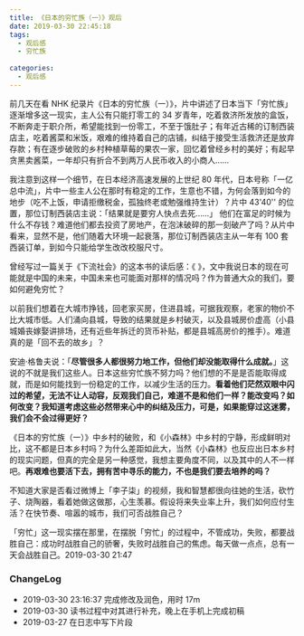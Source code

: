 ```yaml
---
title: 《日本的穷忙族（一）》观后
date: 2019-03-30 22:45:18
tags:
  - 观后感
  - 穷忙族
  
categories:
  - 观后感
---
```


<!--more-->
前几天在看 NHK 纪录片《日本的穷忙族（一）》，片中讲述了日本当下「穷忙族」逐渐增多这一现实，主人公有只能打零工的 34 岁青年，吃着救济所发放的盒饭，不断奔走于职介所，希望能找到一份零工，不至于饿肚子；有年近古稀的订制西装店主，吃着酱菜和米饭，艰难的维持着自己的店铺，纠结于接受生活救济还是放弃存款；有在逐步破败的乡村种植草莓的果农一家，回忆着曾经乡村的美好；有起早贪黑卖酱菜，一年却只有折合不到两万人民币收入的小商人……

我注意到这样一个细节，在日本经济高速发展的上世纪 80 年代，日本号称「一亿总中流」，片中一些主人公在那时有稳定的工作，生意也不错，为何会落到如今的地步（吃不上饭，申请拒缴税金，孤独终老或勉强维持生计）？片中 43'40''  的位置，那位订制西装店主说：「结果就是要穷人快点去死……」 他们在富足的时候为什么不存钱？难道他们都去投资了房地产，在泡沫破碎的那一刻破产了吗？从片中看来，显然不是，他们随着大环境一起衰落，那位订制西装店主从一年有 100 套西装订单，到如今只能给学生改改校服尺寸。

曾经写过一篇关于《下流社会》的这本书的读后感：《   》，文中我说日本的现在可能就是中国的未来，中国未来也可能面对那样的情况吗？作为普通大众的我们，要如何避免穷忙？

以前我们想着在大城市挣钱，回老家买房，住进县城，可据我观察，老家的物价不比大城市低。人们涌向县城，导致的结果就是乡村破灭，以及县城房价虚高（小县城婚丧嫁娶讲排场，还有近些年拆迁的货币补贴，都是县城高房价的推手）。难道真的是「回不去的故乡」？

安迪·格鲁夫说：「**尽管很多人都很努力地工作，但他们却没能取得什么成就。**」这说的不就是我们这些人。日本这些穷忙族不努力吗？他们想的不是是否能取得成就，而是如何能找到一份稳定的工作，以减少生活的压力。**看着他们茫然双眼中闪过的希望，无法不让人动容，反观我们自己，难道不是和他们一样？能改变吗？如何改变？我知道考虑这些必然带来心中的纠结及压力，可是，如果能穿过这迷雾，我们会不会过得更好？**

《日本的穷忙族（一）》中乡村的破败，和《小森林》中乡村的宁静，形成鲜明对比，这不都是日本乡村吗？为什么差距如此大，当然《小森林》也反应出日本乡村的现实问题，但真的完全是另一种感觉，我想主要角度不同，以及其中的人不一样吧。**再艰难也要活下去，拥有苦中寻乐的能力，不也是我们要去培养的吗？**

不知道大家是否看过微博上「李子柒」的视频，我和智慧都很向往她的生活，砍竹子、烧陶器，看着她做这做那，心生羡慕。假设将来失业率上升，我们如何应付生活？在快节奏、喧嚣的城市，我们可否战胜自己？

「穷忙」这一现实摆在那里，在摆脱「穷忙」的过程中，不管成功，失败，都要战胜自己：成功时战胜自己的骄奢，失败时战胜自己的焦虑。每天做一点点，总有一天会战胜自己。2019-03-30 21:47

### ChangeLog


- 2019-03-30 23:16:37 完成修改及润色，用时 17m
- 2019-03-30 读书过程中对其进行补充，晚上在手机上完成初稿
- 2019-03-27 在日志中写下片段
